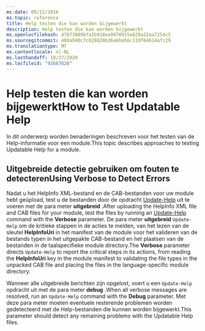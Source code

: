 ```yaml
---
ms.date: 09/12/2016
ms.topic: reference
title: Help testen die kan worden bijgewerkt
description: Help testen die kan worden bijgewerkt
ms.openlocfilehash: 47873089bfa1b918ea9970915e829a22aa7254c5
ms.sourcegitcommit: 488a940c7c828820b36a6ba56c119f64614afc29
ms.translationtype: MT
ms.contentlocale: nl-NL
ms.lasthandoff: 10/27/2020
ms.locfileid: "92667620"
---
```

# <a name="how-to-test-updatable-help"></a><span data-ttu-id="7ff4d-103">Help testen die kan worden bijgewerkt</span><span class="sxs-lookup"><span data-stu-id="7ff4d-103">How to Test Updatable Help</span></span>

<span data-ttu-id="7ff4d-104">In dit onderwerp worden benaderingen beschreven voor het testen van de Help-informatie voor een module.</span><span class="sxs-lookup"><span data-stu-id="7ff4d-104">This topic describes approaches to testing Updatable Help for a module.</span></span>

## <a name="using-verbose-to-detect-errors"></a><span data-ttu-id="7ff4d-105">Uitgebreide detectie gebruiken om fouten te detecteren</span><span class="sxs-lookup"><span data-stu-id="7ff4d-105">Using Verbose to Detect Errors</span></span>

<span data-ttu-id="7ff4d-106">Nadat u het HelpInfo XML-bestand en de CAB-bestanden voor uw module hebt geüpload, test u de bestanden door de opdracht [Update-Help](/powershell/module/Microsoft.PowerShell.Core/Update-Help) uit te voeren met de para meter **uitgebreid** .</span><span class="sxs-lookup"><span data-stu-id="7ff4d-106">After uploading the HelpInfo XML file and CAB files for your module, test the files by running an [Update-Help](/powershell/module/Microsoft.PowerShell.Core/Update-Help) command with the **Verbose** parameter.</span></span> <span data-ttu-id="7ff4d-107">De para meter **uitgebreid** `Update-Help` om de kritieke stappen in de acties te melden, van het lezen van de sleutel **HelpInfoUri** in het manifest van de module voor het valideren van de bestands typen in het uitgepakte CAB-bestand en het plaatsen van de bestanden in de taalspecifieke module directory.</span><span class="sxs-lookup"><span data-stu-id="7ff4d-107">The **Verbose** parameter directs `Update-Help` to report the critical steps in its actions, from reading the **HelpInfoUri** key in the module manifest to validating the file types in the unpacked CAB file and placing the files in the language-specific module directory.</span></span>

<span data-ttu-id="7ff4d-108">Wanneer alle uitgebreide berichten zijn opgelost, voert u een `Update-Help` opdracht uit met de para meter **debug** .</span><span class="sxs-lookup"><span data-stu-id="7ff4d-108">When all verbose messages are resolved, run an `Update-Help` command with the **Debug** parameter.</span></span>
<span data-ttu-id="7ff4d-109">Met deze para meter moeten eventuele resterende problemen worden gedetecteerd met de Help-bestanden die kunnen worden bijgewerkt.</span><span class="sxs-lookup"><span data-stu-id="7ff4d-109">This parameter should detect any remaining problems with the Updatable Help files.</span></span>
